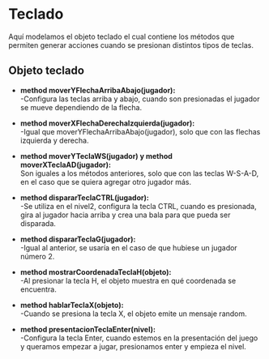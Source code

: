 # Teclado

Aquí modelamos el objeto teclado el cual contiene los métodos que permiten generar acciones cuando se presionan distintos tipos de teclas.


## Objeto teclado

* **method moverYFlechaArribaAbajo(jugador):**        
-Configura las teclas arriba y abajo, cuando son presionadas el jugador se mueve dependiendo de la flecha.

* **method moverXFlechaDerechaIzquierda(jugador):**            
-Igual que moverYFlechaArribaAbajo(jugador), solo que con las flechas izquierda y derecha.

* **method moverYTeclaWS(jugador) y method moverXTeclaAD(jugador):**        
Son iguales a los métodos anteriores, solo que con las teclas W-S-A-D, en el caso que se quiera agregar otro jugador más. 

* **method dispararTeclaCTRL(jugador):**         
-Se utiliza en el nivel2, configura la tecla CTRL, cuando es presionada, gira al jugador hacia arriba y crea una bala para que pueda ser disparada.

* **method dispararTeclaG(jugador):**        
-Igual al anterior, se usaría en el caso de que hubiese un jugador número 2.

* **method mostrarCoordenadaTeclaH(objeto):**          
-Al presionar la tecla H, el objeto muestra en qué coordenada se encuentra.

* **method hablarTeclaX(objeto):**            
-Cuando se presiona la tecla X, el objeto emite un mensaje random.

* **method presentacionTeclaEnter(nivel):**          
-Configura la tecla Enter, cuando estemos en la presentación del juego y queramos empezar a jugar, presionamos enter y empieza el nivel.

